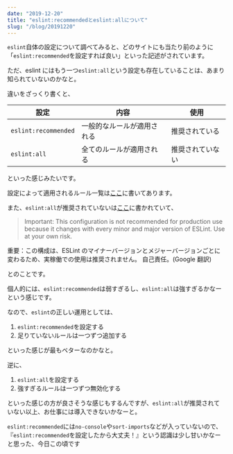 ```yaml
---
date: "2019-12-20"
title: "eslint:recommendedとeslint:allについて"
slug: "/blog/20191220"
---
```


`eslint`自体の設定について調べてみると、どのサイトにも当たり前のように「`eslint:recommended`を設定すれば良い」といった記述がされています。

ただ、eslint にはもう一つ`eslint:all`という設定も存在していることは、あまり知られていないのかなと。

違いをざっくり書くと、

| 設定                 | 内容                       | 使用             |
| -------------------- | -------------------------- | ---------------- |
| `eslint:recommended` | 一般的なルールが適用される | 推奨されている   |
| `eslint:all`         | 全てのルールが適用される   | 推奨されていない |

といった感じみたいです。

設定によって適用されるルール一覧は[ここ](https://eslint.org/docs/rules/)に書いてあります。

また、`eslint:all`が推奨されていないは[ここ](https://eslint.org/docs/user-guide/configuring#using-eslint-all)に書かれていて、

> Important: This configuration is not recommended for production use because it changes with every minor and major version of ESLint. Use at your own risk.

重要：この構成は、ESLint のマイナーバージョンとメジャーバージョンごとに変わるため、実稼働での使用は推奨されません。 自己責任。(Google 翻訳)

とのことです。

個人的には、`eslint:recommended`は弱すぎるし、`eslint:all`は強すぎるかなーという感じです。

なので、`eslint`の正しい運用としては、

1. `eslint:recommended`を設定する
2. 足りていないルールは一つずつ追加する

といった感じが最もベターなのかなと。

逆に、

1. `eslint:all`を設定する
2. 強すぎるルールは一つずつ無効化する

といった感じの方が良さそうな感じもするんですが、`eslint:all`が推奨されていない以上、お仕事には導入できないかなーと。

`eslint:recommended`には`no-console`や`sort-imports`などが入っていないので、『`eslint:recommended`を設定したから大丈夫！』という認識は少し甘いかなーと思った、今日この頃です
